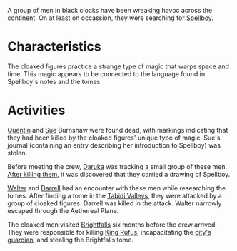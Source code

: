 <!-- TITLE: Cloaked Figures -->
<!-- SUBTITLE: A mysterious group hunting for Spell Boy -->

A group of men in black cloaks have been wreaking havoc across the continent. On at least on occassion, they were searching for [Spellboy](http://spellboyorig.in/spellboy).

# Characteristics
The cloaked figures practice a strange type of magic that warps space and time. This magic appears to be connected to the language found in Spellboy's notes and the tomes.
# Activities
[Quentin](http://spellboyorig.in/quentin-burnshaw) and [Sue](http://spellboyorig.in/sue-burnshaw) Burnshaw were found dead, with markings indicating that they had been killed by the cloaked figures' unique type of magic. Sue's journal (containing an entry describing her introduction to Spellboy) was stolen.

Before meeting the crew, [Daruka](http://spellboyorig.in/daruka) was tracking a small group of these men.  [After killing them](http://spellboyorig.in/session-4-the-magic-dealer), it was discovered that they carried a drawing of Spellboy.

[Walter](http://spellboyorig.in/walter) and [Darrell](http://spellboyorig.in/darrell-burnshaw) had an encounter with these men while researching the tomes. After finding a tome in the [Tabidi Valleys](http://spellboyorig.in/the-tabidi-valleys), they were attacked by a group of cloaked figures. Darrell was killed in the attack. Walter narrowly escaped through the Aethereal Plane.

The cloaked men visited [Brightfalls](http://spellboyorig.in/brightfalls) six months before the crew arrived. They were responsible for killing [King Rufus](http://spellboyorig.in/rufus), incapacitating the [city's guardian](http://spellboyorig.in/coatl), and stealing the  Brightfalls tome.